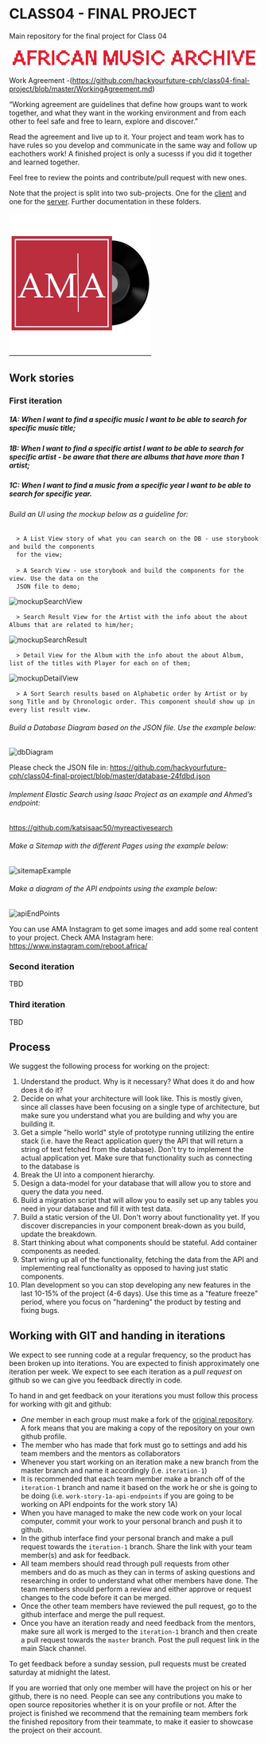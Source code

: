 # CLASS04 - FINAL PROJECT
Main repository for the final project for Class 04

![amaHeadlineLogo](https://github.com/hackyourfuture-cph/class04-final-project/blob/master/ama-headline-logo.png)


Work Agreement -(https://github.com/hackyourfuture-cph/class04-final-project/blob/master/WorkingAgreement.md)

“Working agreement are guidelines that define how groups want to work together, and what they want in the working environment and from each other to feel safe and free to learn, explore and discover.”

Read the agreement and live up to it. Your project and team work has to have rules so you develop and communicate in the same way and follow up eachothers work! A finished project is only a sucesss if you did it together and learned together.

Feel free to review the points and contribute/pull request with new ones.

Note that the project is split into two sub-projects. One for the [client](/client) and one for the [server](server). Further documentation in these folders.

![Archiv für die Musik Afrikas - Universität Mainz](https://github.com/hackyourfuture-cph/class04-final-project/blob/master/ama1.png)

## Work stories

### First iteration

##### 1A: When I want to find a specific music I want to be able to search for specific music title;

##### 1B: When I want to find a specific artist I want to be able to search for specific artist - be aware that there are albums that have more than 1 artist;

##### 1C: When I want to find a music from a specific year I want to be able to search for specific year.

###### Build an UI using the mockup below as a guideline for:

      > A List View story of what you can search on the DB - use storybook and build the components 
      for the view;

      > A Search View - use storybook and build the components for the view. Use the data on the 
      JSON file to demo;
      
![mockupSearchView](https://github.com/dpfernandes/class04-final-project/blob/master/mockupSearchView.png)
    
      > Search Result View for the Artist with the info about the about Albums that are related to him/her;

![mockupSearchResult](https://github.com/dpfernandes/class04-final-project/blob/master/mockupSearchResult.png)      

      > Detail View for the Album with the info about the about Album, list of the titles with Player for each on of them;

![mockupDetailView](https://github.com/dpfernandes/class04-final-project/blob/master/mockupDetailView.png)     

      > A Sort Search results based on Alphabetic order by Artist or by song Title and by Chronologic order. This component should show up in every list result view.
    

###### Build a Database Diagram based on the JSON file. Use the example below:

![dbDiagram](https://github.com/dpfernandes/class04-final-project/blob/master/dbDiagram.png)


Please check the JSON file in: 
https://github.com/hackyourfuture-cph/class04-final-project/blob/master/database-24fdbd.json


###### Implement Elastic Search using Isaac Project as an example and Ahmed’s endpoint:

https://github.com/katsisaac50/myreactivesearch

###### Make a Sitemap with the different Pages using the example below:

![sitemapExample](https://github.com/dpfernandes/class04-final-project/blob/master/sitemapExample.png)

###### Make a diagram of the API endpoints using the example below:

![apiEndPoints](https://github.com/dpfernandes/class04-final-project/blob/master/apiEndpoints.png)

You can use AMA Instagram to get some images and add some real content to your project. 
Check AMA Instagram here: https://www.instagram.com/reboot.africa/

### Second iteration

TBD

### Third iteration

TBD

## Process

We suggest the following process for working on the project:

1. Understand the product. Why is it necessary? What does it do and how does it do it?
2. Decide on what your architecture will look like. This is mostly given, since all classes have been focusing on a single type of architecture, but make sure you understand what you are building and why you are building it.
3. Get a simple "hello world" style of prototype running utilizing the entire stack (i.e. have the React application query the API that will return a string of text fetched from the database). Don't try to implement the actual application yet. Make sure that functionality such as connecting to the database is 
4. Break the UI into a component hierarchy.
5. Design a data-model for your database that will allow you to store and query the data you need.
6. Build a migration script that will allow you to easily set up any tables you need in your database and fill it with test data.
7. Build a static version of the UI. Don't worry about functionality yet. If you discover discrepancies in your component break-down as you build, update the breakdown.
8. Start thinking about what components should be stateful. Add container components as needed.
9. Start wiring up all of the functionality, fetching the data from the API and implementing real functionality as opposed to having just static components.
10. Plan development so you can stop developing any new features in the last 10-15% of the project (4-6 days). Use this time as a "feature freeze" period, where you focus on "hardening" the product by testing and fixing bugs. 

## Working with GIT and handing in iterations

We expect to see running code at a regular frequency, so the product has been broken up into iterations. You are expected to finish approximately one iteration per week. We expect to see each iteration as a _pull request_ on github so we can give you feedback directly in code.

To hand in and get feedback on your iterations you must follow this process for working with git and github:
- *One* member in each group must make a fork of the [original repository](https://github.com/HackYourFuture-CPH). A fork means that you are making a copy of the repository on your own github profile.
- The member who has made that fork must go to settings and add his team members and the mentors as collaborators
- Whenever you start working on an iteration make a new branch from the master branch and name it accordingly (ì.e. `iteration-1`)
- It is recommended that each team member make a branch off of the `iteration-1` branch and name it based on the work he or she is going to be doing (i.e. `work-story-1a-api-endpoints` if you are going to be working on API endpoints for the work story 1A)
- When you have managed to make the new code work on your local computer, commit your work to your personal branch and push it to github.
- In the github interface find your personal branch and make a pull request towards the `iteration-1` branch. Share the link with your team member(s) and ask for feedback.
- All team members should read through pull requests from other members and do as much as they can in terms of asking questions and researching in order to understand what other members have done. The team members should perform a review and either approve or request changes to the code before it can be merged.
- Once the other team members have reviewed the pull request, go to the github interface and merge the pull request.
- Once you have an iteration ready and need feedback from the mentors, make sure all work is merged to the `iteration-1` branch and then create a pull request towards the `master` branch. Post the pull request link in the main Slack channel.

To get feedback before a sunday session, pull requests must be created saturday at midnight the latest.

If you are worried that only one member will have the project on his or her github, there is no need. People can see any contributions you make to open source repositories whether it is on your profile or not. After the project is finished we recommend that the remaining team members fork the finished repository from their teammate, to make it easier to showcase the project on their account.
